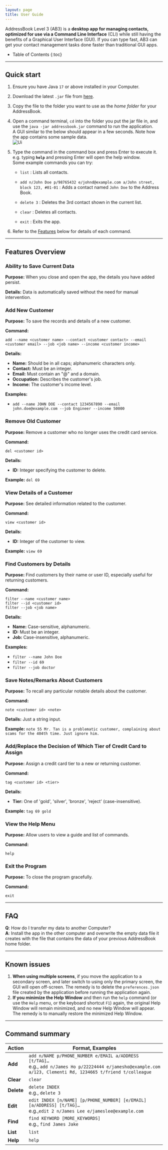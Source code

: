 ```yaml
---
layout: page
title: User Guide
---
```


AddressBook Level 3 (AB3) is a **desktop app for managing contacts, optimized for use via a Command Line Interface** (CLI) while still having the benefits of a Graphical User Interface (GUI). If you can type fast, AB3 can get your contact management tasks done faster than traditional GUI apps.

* Table of Contents
{:toc}

--------------------------------------------------------------------------------------------------------------------

## Quick start

1. Ensure you have Java `17` or above installed in your Computer.

1. Download the latest `.jar` file from [here](https://github.com/se-edu/addressbook-level3/releases).

1. Copy the file to the folder you want to use as the _home folder_ for your AddressBook.

1. Open a command terminal, `cd` into the folder you put the jar file in, and use the `java -jar addressbook.jar` command to run the application.<br>
   A GUI similar to the below should appear in a few seconds. Note how the app contains some sample data.<br>
   ![Ui](images/Ui.png)

1. Type the command in the command box and press Enter to execute it. e.g. typing **`help`** and pressing Enter will open the help window.<br>
   Some example commands you can try:

   * `list` : Lists all contacts.

   * `add n/John Doe p/98765432 e/johnd@example.com a/John street, block 123, #01-01` : Adds a contact named `John Doe` to the Address Book.

   * `delete 3` : Deletes the 3rd contact shown in the current list.

   * `clear` : Deletes all contacts.

   * `exit` : Exits the app.

1. Refer to the [Features](#features) below for details of each command.

--------------------------------------------------------------------------------------------------------------------

## Features Overview

### Ability to Save Current Data

**Purpose:** When you close and open the app, the details you have added persist.

**Details:** Data is automatically saved without the need for manual intervention.

### Add New Customer

**Purpose:** To save the records and details of a new customer.

**Command:**
```
add --name <customer name> --contact <customer contact> --email <customer email> --job <job name> --income <customer income>
```

**Details:**
- **Name:** Should be in all caps; alphanumeric characters only.
- **Contact:** Must be an integer.
- **Email:** Must contain an "@" and a domain.
- **Occupation:** Describes the customer's job.
- **Income:** The customer's income level.

**Examples:**
- `add --name JOHN DOE --contact 1234567890 --email john.doe@example.com --job Engineer --income 50000`

### Remove Old Customer

**Purpose:** Remove a customer who no longer uses the credit card service.

**Command:**
```
del <customer id>
```

**Details:** 
- **ID:** Integer specifying the customer to delete.
  
**Example:** `del 69`

### View Details of a Customer

**Purpose:** See detailed information related to the customer.

**Command:**
```
view <customer id>
```

**Details:** 
- **ID:** Integer of the customer to view.

**Example:** `view 69`

### Find Customers by Details

**Purpose:** Find customers by their name or user ID, especially useful for returning customers.

**Command:**
```
filter --name <customer name>
filter --id <customer id>
filter --job <job name>
```

**Details:**
- **Name:** Case-sensitive, alphanumeric.
- **ID:** Must be an integer.
- **Job:** Case-insensitive, alphanumeric.

**Examples:**
- `filter --name John Doe`
- `filter --id 69`
- `filter --job doctor`

### Save Notes/Remarks About Customers

**Purpose:** To recall any particular notable details about the customer.

**Command:**
```
note <customer id> <note>
```

**Details:** Just a string input.

**Example:** `note 55 Mr. Tan is a problematic customer, complaining about scams for the 404th time. Just ignore him.`

### Add/Replace the Decision of Which Tier of Credit Card to Assign

**Purpose:** Assign a credit card tier to a new or returning customer.

**Command:**
```
tag <customer id> <tier>
```

**Details:**
- **Tier:** One of 'gold', 'silver', 'bronze', 'reject' (case-insensitive).

**Example:** `tag 69 gold`

### View the Help Menu

**Purpose:** Allow users to view a guide and list of commands.

**Command:**
```
help
```

### Exit the Program

**Purpose:** To close the program gracefully.

**Command:**
```
exit
```

--------------------------------------------------------------------------------------------------------------------

## FAQ

**Q**: How do I transfer my data to another Computer?<br>
**A**: Install the app in the other computer and overwrite the empty data file it creates with the file that contains the data of your previous AddressBook home folder.

--------------------------------------------------------------------------------------------------------------------

## Known issues

1. **When using multiple screens**, if you move the application to a secondary screen, and later switch to using only the primary screen, the GUI will open off-screen. The remedy is to delete the `preferences.json` file created by the application before running the application again.
2. **If you minimize the Help Window** and then run the `help` command (or use the `Help` menu, or the keyboard shortcut `F1`) again, the original Help Window will remain minimized, and no new Help Window will appear. The remedy is to manually restore the minimized Help Window.

--------------------------------------------------------------------------------------------------------------------

## Command summary

Action | Format, Examples
--------|------------------
**Add** | `add n/NAME p/PHONE_NUMBER e/EMAIL a/ADDRESS [t/TAG]…​` <br> e.g., `add n/James Ho p/22224444 e/jamesho@example.com a/123, Clementi Rd, 1234665 t/friend t/colleague`
**Clear** | `clear`
**Delete** | `delete INDEX`<br> e.g., `delete 3`
**Edit** | `edit INDEX [n/NAME] [p/PHONE_NUMBER] [e/EMAIL] [a/ADDRESS] [t/TAG]…​`<br> e.g.,`edit 2 n/James Lee e/jameslee@example.com`
**Find** | `find KEYWORD [MORE_KEYWORDS]`<br> e.g., `find James Jake`
**List** | `list`
**Help** | `help`

